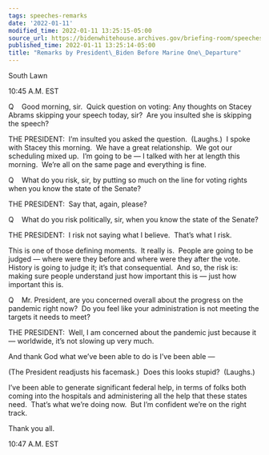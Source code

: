 ```yaml
---
tags: speeches-remarks
date: '2022-01-11'
modified_time: 2022-01-11 13:25:15-05:00
source_url: https://bidenwhitehouse.archives.gov/briefing-room/speeches-remarks/2022/01/11/remarks-by-president-biden-before-marine-one-departure-13/
published_time: 2022-01-11 13:25:14-05:00
title: "Remarks by President\_Biden Before Marine One\_Departure"
---
```

 
South Lawn

10:45 A.M. EST

Q    Good morning, sir.  Quick question on voting: Any thoughts on
Stacey Abrams skipping your speech today, sir?  Are you insulted she is
skipping the speech?

THE PRESIDENT:  I’m insulted you asked the question.  (Laughs.)  I spoke
with Stacey this morning.  We have a great relationship.  We got our
scheduling mixed up.  I’m going to be — I talked with her at length this
morning.  We’re all on the same page and everything is fine.

Q    What do you risk, sir, by putting so much on the line for voting
rights when you know the state of the Senate?

THE PRESIDENT:  Say that, again, please?

Q    What do you risk politically, sir, when you know the state of the
Senate?

THE PRESIDENT:  I risk not saying what I believe.  That’s what I risk. 

This is one of those defining moments.  It really is.  People are going
to be judged — where were they before and where were they after the
vote.  History is going to judge it; it’s that consequential.  And so,
the risk is: making sure people understand just how important this is —
just how important this is.

Q    Mr. President, are you concerned overall about the progress on the
pandemic right now?  Do you feel like your administration is not meeting
the targets it needs to meet?

THE PRESIDENT:  Well, I am concerned about the pandemic just because it
— worldwide, it’s not slowing up very much. 

And thank God what we’ve been able to do is I’ve been able —

(The President readjusts his facemask.)  Does this looks stupid? 
(Laughs.)  
  
I’ve been able to generate significant federal help, in terms of folks
both coming into the hospitals and administering all the help that these
states need.  That’s what we’re doing now.  But I’m confident we’re on
the right track. 

Thank you all.

10:47 A.M. EST
